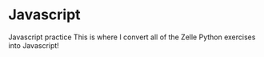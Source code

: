 # Javascript
Javascript practice
This is where I convert all of the Zelle Python exercises into Javascript!
